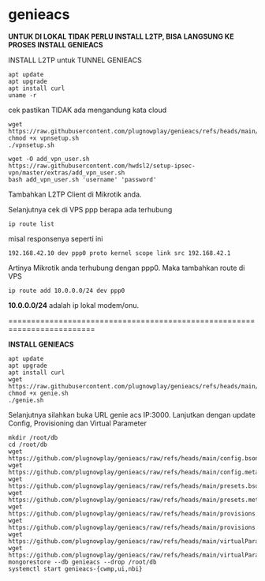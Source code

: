 # genieacs

**UNTUK DI LOKAL TIDAK PERLU INSTALL L2TP, BISA LANGSUNG KE PROSES INSTALL GENIEACS**

INSTALL L2TP untuk TUNNEL GENIEACS
```
apt update
apt upgrade
apt install curl
uname -r
```
cek pastikan TIDAK ada mengandung kata cloud

```
wget https://raw.githubusercontent.com/plugnowplay/genieacs/refs/heads/main/vpnsetup.sh
chmod +x vpnsetup.sh
./vpnsetup.sh
```

```
wget -O add_vpn_user.sh https://raw.githubusercontent.com/hwdsl2/setup-ipsec-vpn/master/extras/add_vpn_user.sh
bash add_vpn_user.sh 'username' 'password'
```
Tambahkan L2TP Client di Mikrotik anda.

Selanjutnya cek di VPS ppp berapa ada terhubung
```
ip route list
```
misal responsenya seperti ini
```
192.168.42.10 dev ppp0 proto kernel scope link src 192.168.42.1
```
Artinya Mikrotik anda terhubung dengan ppp0. Maka tambahkan route di VPS
```
ip route add 10.0.0.0/24 dev ppp0
```
**10.0.0.0/24** adalah ip lokal modem/onu.


=========================================================================

**INSTALL GENIEACS**
```
apt update
apt upgrade
apt install curl
wget https://raw.githubusercontent.com/plugnowplay/genieacs/refs/heads/main/genie.sh
chmod +x genie.sh
./genie.sh
```

Selanjutnya silahkan buka URL genie acs IP:3000.
Lanjutkan dengan update Config, Provisioning dan Virtual Parameter

```
mkdir /root/db
cd /root/db
wget https://github.com/plugnowplay/genieacs/raw/refs/heads/main/config.bson
wget https://github.com/plugnowplay/genieacs/raw/refs/heads/main/config.metadata.json
wget https://github.com/plugnowplay/genieacs/raw/refs/heads/main/presets.bson
wget https://github.com/plugnowplay/genieacs/raw/refs/heads/main/presets.metadata.json
wget https://github.com/plugnowplay/genieacs/raw/refs/heads/main/provisions.bson
wget https://github.com/plugnowplay/genieacs/raw/refs/heads/main/provisions.metadata.json
wget https://github.com/plugnowplay/genieacs/raw/refs/heads/main/virtualParameters.bson
wget https://github.com/plugnowplay/genieacs/raw/refs/heads/main/virtualParameters.metadata.json
mongorestore --db genieacs --drop /root/db
systemctl start genieacs-{cwmp,ui,nbi}
```
